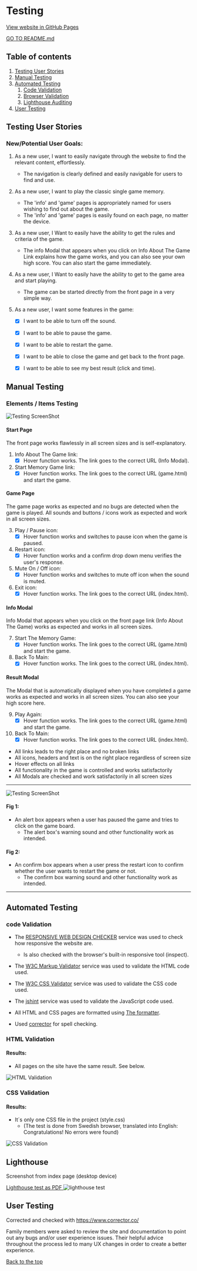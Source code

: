 # Testing

[View website in GitHub Pages](https://manell0.github.io/MileStone-2-emoji-memory/index.html)

[GO TO README.md](README.md)

## Table of contents

1. [Testing User Stories](#Testing-User-Stories)
2. [Manual Testing](#Manual-Testing)
3. [Automated Testing](#Automated-Testing)
   1. [Code Validation](#Code-Validation)
   2. [Browser Validation](#HTML-Validation)
   3. [Lighthouse Auditing](#Lighthouse)
4. [User Testing](#User-Testing)

## Testing User Stories

### New/Potential User Goals:

1. As a new user, I want to easily navigate through the website to find the relevant content, effortlessly.

   - The navigation is clearly defined and easily navigable for users to find and use.

2. As a new user, I want to play the classic single game memory.

   - The 'info' and 'game' pages is appropriately named for users wishing to find out about the game.
   - The 'info' and 'game' pages is easily found on each page, no matter the device.

3. As a new user, I Want to easily have the ability to get the rules and criteria of the game.

   - The info Modal that appears when you click on Info About The Game Link explains how the game works, and you can also see your own high score. You can also start the game immediately.

4. As a new user, I Want to easily have the ability to get to the game area and start playing.

   - The game can be started directly from the front page in a very simple way.

5. As a new user, I want some features in the game:

   - [x] I want to be able to turn off the sound.

   - [x] I want to be able to pause the game.

   - [x] I want to be able to restart the game.

   - [x] I want to be able to close the game and get back to the front page.

   - [x] I want to be able to see my best result (click and time).

## Manual Testing

### Elements / Items Testing

![Testing ScreenShot](assets/readme-resources/testing.jpg)

#### Start Page

The front page works flawlessly in all screen sizes and is self-explanatory.

1. Info About The Game link:
   - [x] Hover function works. The link goes to the correct URL (Info Modal).
2. Start Memory Game link:
   - [x] Hover function works. The link goes to the correct URL (game.html) and start the game.

#### Game Page

The game page works as expected and no bugs are detected when the game is played. All sounds and buttons / icons work as expected and work in all screen sizes.

3. Play / Pause icon:
   - [x] Hover function works and switches to pause icon when the game is paused.
4. Restart icon:
   - [x] Hover function works and a confirm drop down menu verifies the user's response.
5. Mute On / Off icon:
   - [x] Hover function works and switches to mute off icon when the sound is muted.
6. Exit icon:
   - [x] Hover function works. The link goes to the correct URL (index.html).

#### Info Modal

Info Modal that appears when you click on the front page link (Info About The Game) works as expected and works in all screen sizes.

7. Start The Memory Game:
   - [x] Hover function works. The link goes to the correct URL (game.html) and start the game.
8. Back To Main:
   - [x] Hover function works. The link goes to the correct URL (index.html).

#### Result Modal

The Modal that is automatically displayed when you have completed a game works as expected and works in all screen sizes. You can also see your high score here.

9. Play Again:
   - [x] Hover function works. The link goes to the correct URL (game.html) and start the game.
10. Back To Main:
    - [x] Hover function works. The link goes to the correct URL (index.html).

- All links leads to the right place and no broken links
- All icons, headers and text is on the right place regardless of screen size
- Hover effects on all links
- All functionality in the game is controlled and works satisfactorily
- All Modals are checked and work satisfactorily in all screen sizes

---

![Testing ScreenShot](assets/readme-resources/alert-confirm.jpg)

#### Fig 1:

- An alert box appears when a user has paused the game and tries to click on the game board.
  - The alert box's warning sound and other functionality work as intended.

#### Fig 2:

- An confirm box appears when a user press the restart icon to confirm whether the user wants to restart the game or not.
  - The confirm box warning sound and other functionality work as intended.

---

## Automated Testing

### code Validation

- The [RESPONSIVE WEB DESIGN CHECKER](https://responsivedesignchecker.com/) service was used to check how responsive the website are.

  - Is also checked with the browser's built-in responsive tool (inspect).

- The [W3C Markup Validator](https://validator.w3.org/) service was used to validate the HTML code used.

- The [W3C CSS Validator](https://jigsaw.w3.org/css-validator/) service was used to validate the CSS code used.

- The [jshint](https://jshint.com/) service was used to validate the JavaScript code used.

- All HTML and CSS pages are formatted using [The formatter](https://www.freeformatter.com/).

- Used [corrector](https://www.corrector.co/) for spell checking.

### HTML Validation

#### Results:

- All pages on the site have the same result. See below.

![HTML Validation](assets/readme-resources/html-validaor-image.jpg)

### CSS Validation

#### Results:

- It´s only one CSS file in the project (style.css)
  - (The test is done from Swedish browser, translated into English: Congratulations! No errors were found)

![CSS Validation](assets/readme-resources/css-validaor-image.jpg)

## Lighthouse

Screenshot from index page (desktop device)

[Lighthouse test as PDF ](assets/readme-resources/lighthouse.pdf)
![lighthouse test](assets/readme-resources/lighthouse-index.jpg)

## User Testing

Corrected and checked with https://www.corrector.co/

Family members were asked to review the site and documentation to point out any bugs and/or user experience issues. Their helpful advice throughout the process led to many UX changes in order to create a better experience.

[Back to the top](#Testing)
